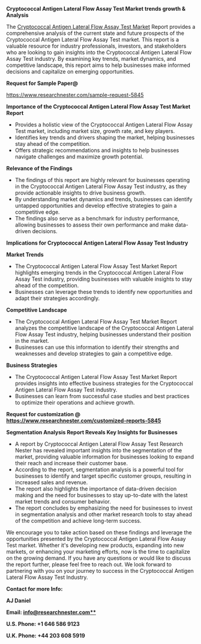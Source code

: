 ﻿<a name="_hlk167721000"></a>**Cryptococcal Antigen Lateral Flow Assay Test Market trends growth & Analysis**

The [Cryptococcal Antigen Lateral Flow Assay Test Market](https://www.researchnester.com/reports/cryptococcal-antigen-lateral-flow-assay-test-market/5845) Report provides a comprehensive analysis of the current state and future prospects of the Cryptococcal Antigen Lateral Flow Assay Test market. This report is a valuable resource for industry professionals, investors, and stakeholders who are looking to gain insights into the Cryptococcal Antigen Lateral Flow Assay Test industry. By examining key trends, market dynamics, and competitive landscape, this report aims to help businesses make informed decisions and capitalize on emerging opportunities.

**Request for Sample Paper@**

<https://www.researchnester.com/sample-request-5845>

**Importance of the Cryptococcal Antigen Lateral Flow Assay Test Market Report**

- Provides a holistic view of the Cryptococcal Antigen Lateral Flow Assay Test market, including market size, growth rate, and key players.
- Identifies key trends and drivers shaping the market, helping businesses stay ahead of the competition.
- Offers strategic recommendations and insights to help businesses navigate challenges and maximize growth potential.

**Relevance of the Findings**	

- The findings of this report are highly relevant for businesses operating in the Cryptococcal Antigen Lateral Flow Assay Test industry, as they provide actionable insights to drive business growth.
- By understanding market dynamics and trends, businesses can identify untapped opportunities and develop effective strategies to gain a competitive edge.
- The findings also serve as a benchmark for industry performance, allowing businesses to assess their own performance and make data-driven decisions.

**Implications for Cryptococcal Antigen Lateral Flow Assay Test  Industry**

**Market Trends**

- The Cryptococcal Antigen Lateral Flow Assay Test Market Report highlights emerging trends in the Cryptococcal Antigen Lateral Flow Assay Test industry, providing businesses with valuable insights to stay ahead of the competition.
- Businesses can leverage these trends to identify new opportunities and adapt their strategies accordingly.

**Competitive Landscape**

- The Cryptococcal Antigen Lateral Flow Assay Test Market Report analyzes the competitive landscape of the Cryptococcal Antigen Lateral Flow Assay Test industry, helping businesses understand their position in the market.
- Businesses can use this information to identify their strengths and weaknesses and develop strategies to gain a competitive edge.

**Business Strategies**

- The Cryptococcal Antigen Lateral Flow Assay Test Market Report provides insights into effective business strategies for the Cryptococcal Antigen Lateral Flow Assay Test industry.
- Businesses can learn from successful case studies and best practices to optimize their operations and achieve growth.

**Request for customization @ <https://www.researchnester.com/customized-reports-5845>**

**Segmentation Analysis Report Reveals Key Insights for Businesses**

- A report by Cryptococcal Antigen Lateral Flow Assay Test Research Nester has revealed important insights into the segmentation of the market, providing valuable information for businesses looking to expand their reach and increase their customer base.
- According to the report, segmentation analysis is a powerful tool for businesses to identify and target specific customer groups, resulting in increased sales and revenue.
- The report also highlights the importance of data-driven decision making and the need for businesses to stay up-to-date with the latest market trends and consumer behavior.
- The report concludes by emphasizing the need for businesses to invest in segmentation analysis and other market research tools to stay ahead of the competition and achieve long-term success.

We encourage you to take action based on these findings and leverage the opportunities presented by the Cryptococcal Antigen Lateral Flow Assay Test market. Whether it's developing new products, expanding into new markets, or enhancing your marketing efforts, now is the time to capitalize on the growing demand. If you have any questions or would like to discuss the report further, please feel free to reach out. We look forward to partnering with you on your journey to success in the Cryptococcal Antigen Lateral Flow Assay Test Industry.

**Contact for more Info:**

**AJ Daniel**

**Email: [info@researchnester.com**](mailto:info@researchnester.com "mailto:info@researchnester.com")**

**U.S. Phone: +1 646 586 9123**

**U.K. Phone: +44 203 608 5919**



